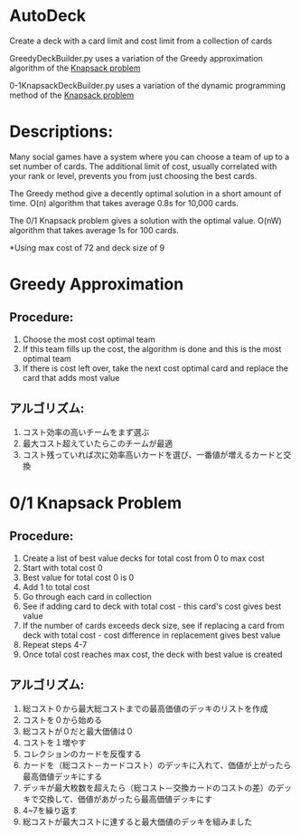 AutoDeck
========

Create a deck with a card limit and cost limit from a collection of cards

GreedyDeckBuilder.py uses a variation of the Greedy approximation algorithm of the [Knapsack problem](http://en.wikipedia.org/wiki/Knapsack_problem#Greedy_approximation_algorithm)


0-1KnapsackDeckBuilder.py uses a variation of the dynamic programming method of the [Knapsack problem](http://en.wikipedia.org/wiki/Knapsack_problem#0.2F1_Knapsack_Problem)

Descriptions:
===============================
Many social games have a system where you can choose a team of up to a set number of cards.
The additional limit of cost, usually correlated with your rank or level, prevents you from just choosing the best cards.

The Greedy method give a decently optimal solution in a short amount of time.
O(n) algorithm that takes average 0.8s for 10,000 cards.

The 0/1 Knapsack problem gives a solution with the optimal value.
O(nW) algorithm that takes average 1s for 100 cards.

*Using max cost of 72 and deck size of 9

Greedy Approximation
===============================

Procedure: 
-------------------------------
1. Choose the most cost optimal team
2. If this team fills up the cost, the algorithm is done and this is the most optimal team
3. If there is cost left over, take the next cost optimal card and replace the card that adds most value
 
アルゴリズム:
-------------------------------
1. コスト効率の高いチームをまず選ぶ
2. 最大コスト超えていたらこのチームが最適
3. コスト残っていれば次に効率高いカードを選び、一番値が増えるカードと交換

0/1 Knapsack Problem
===============================

Procedure: 
-------------------------------
1. Create a list of best value decks for total cost from 0 to max cost
2. Start with total cost 0
3. Best value for total cost 0 is 0
4. Add 1 to total cost
5. Go through each card in collection
6. See if adding card to deck with total cost - this card's cost gives best value
7. If the number of cards exceeds deck size, see if replacing a card from deck with total cost - cost difference in replacement gives best value
8. Repeat steps 4-7
9. Once total cost reaches max cost, the deck with best value is created

アルゴリズム:
-------------------------------
1. 総コスト０から最大総コストまでの最高価値のデッキのリストを作成
2. コストを０から始める
3. 総コストが０だと最大価値は０
4. コストを１増やす
5. コレクションのカードを反復する
6. カードを（総コスト－カードコスト）のデッキに入れて、価値が上がったら最高価値デッキにする
7. デッキが最大枚数を超えたら（総コスト－交換カードのコストの差）のデッキで交換して、価値があがったら最高価値デッキにす
8. 4~7を繰り返す
9. 総コストが最大コストに達すると最大価値のデッキを組みました
